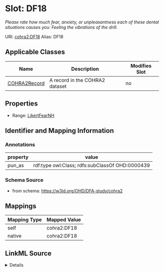 

# Slot: DF18 


_Please rate how much fear, anxiety, or unpleasantness each of these dental situations causes you: Feeling the vibrations of the drill._





URI: [cohra2:DF18](https://w3id.org/OHD/DFA-study/cohra2/DF18)
Alias: DF18

<!-- no inheritance hierarchy -->





## Applicable Classes

| Name | Description | Modifies Slot |
| --- | --- | --- |
| [COHRA2Record](COHRA2Record.md) | A record in the COHRA2 dataset |  no  |







## Properties

* Range: [LikertFearNH](LikertFearNH.md)





## Identifier and Mapping Information





### Annotations

| property | value |
| --- | --- |
| pun_as | rdf:type owl:Class; rdfs:subClassOf OHD:0000439 |




### Schema Source


* from schema: https://w3id.org/OHD/DFA-study/cohra2




## Mappings

| Mapping Type | Mapped Value |
| ---  | ---  |
| self | cohra2:DF18 |
| native | cohra2:DF18 |




## LinkML Source

<details>
```yaml
name: DF18
annotations:
  pun_as:
    tag: pun_as
    value: rdf:type owl:Class; rdfs:subClassOf OHD:0000439
description: 'Please rate how much fear, anxiety, or unpleasantness each of these
  dental situations causes you: Feeling the vibrations of the drill.'
from_schema: https://w3id.org/OHD/DFA-study/cohra2
rank: 1000
alias: DF18
domain_of:
- COHRA2Record
range: LikertFearNH

```
</details>